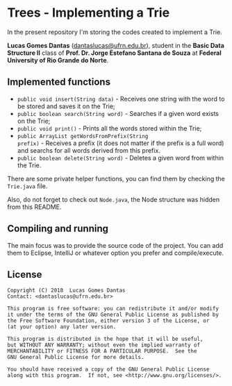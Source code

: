 # Trees - Implementing a Trie

In the present repository I'm storing the codes created to implement a Trie.

<b>Lucas Gomes Dantas</b> (<dantaslucas@ufrn.edu.br>), student in the <b>Basic Data Structure II</b> class of <b>Prof. Dr. Jorge Estefano Santana de Souza</b> at <b>Federal University of Rio Grande do Norte</b>.

## Implemented functions

* <code>public void insert(String data)</code> - Receives one string with the word to be stored and saves it on the Trie;
* <code>public boolean search(String word)</code> - Searches if a given word exists on the Trie;
* <code>public void print()</code> - Prints all the words stored within the Trie;
* <code>public ArrayList<String> getWordsFromPrefix(String prefix)</code> - Receives a prefix (it does not matter if the prefix is a full word) and searchs for all words derived from this prefix.
* <code>public boolean delete(String word)</code> - Deletes a given word from within the Trie.

There are some private helper functions, you can find them by checking the <code>Trie.java</code> file.

Also, do not forget to check out <code>Node.java</code>, the Node structure was hidden from this README. 

## Compiling and running

The main focus was to provide the source code of the project. You can add them to Eclipse, IntelliJ or whatever option you prefer and compile/execute.

## License

    Copyright (C) 2018  Lucas Gomes Dantas
    Contact: <dantaslucas@ufrn.edu.br>

    This program is free software: you can redistribute it and/or modify
    it under the terms of the GNU General Public License as published by
    the Free Software Foundation, either version 3 of the License, or
    (at your option) any later version.

    This program is distributed in the hope that it will be useful,
    but WITHOUT ANY WARRANTY; without even the implied warranty of
    MERCHANTABILITY or FITNESS FOR A PARTICULAR PURPOSE.  See the
    GNU General Public License for more details.

    You should have received a copy of the GNU General Public License
    along with this program.  If not, see <http://www.gnu.org/licenses/>.
